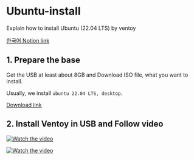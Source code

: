 # Ubuntu-install
Explain how to install Ubuntu (22.04 LTS) by ventoy

[한국어 Notion link](https://jh00817.notion.site/Ubuntu-22-04-3372d58c7d0246d9814429677901e710?pvs=4)

## 1. Prepare the base

Get the USB at least about 8GB
and Download ISO file, what you want to install.

Usually, we install `ubuntu 22.04 LTS, desktop`.

[Download link](https://ubuntu.com/download/desktop)

## 2. Install Ventoy in USB and Follow video

[![Watch the video](https://img.youtube.com/vi/H-bQBWhl11U/hqdefault.jpg)](https://www.youtube.com/embed/H-bQBWhl11U)


[![Watch the video](https://img.youtube.com/vi/-VZsIvAnSHo?si=lfBtzPBNooSuNkyk/hqdefault.jpg)](https://www.youtube.com/embed/-VZsIvAnSHo?si=lfBtzPBNooSuNkyk)

